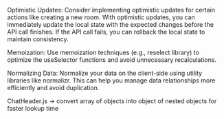 
Optimistic Updates: Consider implementing optimistic updates for certain actions like creating a new room. With optimistic updates, you can immediately update the local state with the expected changes before the API call finishes. If the API call fails, you can rollback the local state to maintain consistency.

Memoization: Use memoization techniques (e.g., reselect library) to optimize the useSelector functions and avoid unnecessary recalculations.

Normalizing Data: Normalize your data on the client-side using utility libraries like normalizr. This can help you manage data relationships more efficiently and avoid duplication.

ChatHeader.js -> convert array of objects into object of nested objects for faster lookup time

